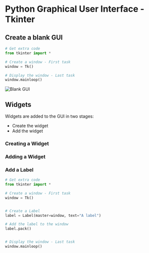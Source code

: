# Python Graphical User Interface - Tkinter


## Create a blank GUI

``` python
# Get extra code
from tkinter import *

# Create a window - First task
window = Tk()

# Display the window - Last task
window.mainloop()
```

![Blank GUI](/assets/window.png "Blank GUI")


## Widgets

Widgets are added to the GUI in two stages:

* Create the widget
* Add the widget

### Creating a Widget



### Adding a Widget



### Add a Label

``` python
# Get extra code
from tkinter import *

# Create a window - First task
window = Tk()


# Create a Label
label = Label(master=window, text="A label")

# Add the label to the window
label.pack()


# Display the window - Last task
window.mainloop()
```

